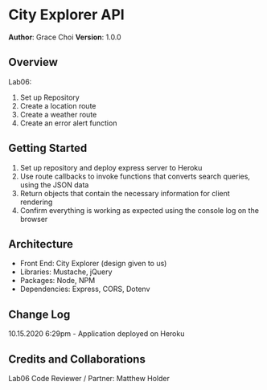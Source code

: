 # City Explorer API

**Author**: Grace Choi
**Version**: 1.0.0 
<!-- (increment the patch/fix version number if you make more commits past your first submission) -->

## Overview
Lab06: 
1. Set up Repository
2. Create a location route
3. Create a weather route
4. Create an error alert function


## Getting Started
1. Set up repository and deploy express server to Heroku
2. Use route callbacks to invoke functions that converts search queries, using the JSON data
3. Return objects that contain the necessary information for client rendering
4. Confirm everything is working as expected using the console log on the browser

## Architecture
- Front End: City Explorer (design given to us)
- Libraries: Mustache, jQuery
- Packages: Node, NPM
- Dependencies: Express, CORS, Dotenv

## Change Log
10.15.2020 6:29pm - Application deployed on Heroku

## Credits and Collaborations
Lab06 Code Reviewer / Partner: Matthew Holder